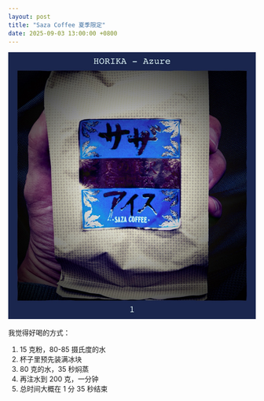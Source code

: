 ```yaml
---
layout: post
title: "Saza Coffee 夏季限定"
date: 2025-09-03 13:00:00 +0800
---
```


![summer](/assets/images/2025/09/03/summer.jpeg)

我觉得好喝的方式：

1. 15 克粉，80-85 摄氏度的水
2. 杯子里预先装满冰块
3. 80 克的水，35 秒焖蒸
4. 再注水到 200 克，一分钟
5. 总时间大概在 1 分 35 秒结束
